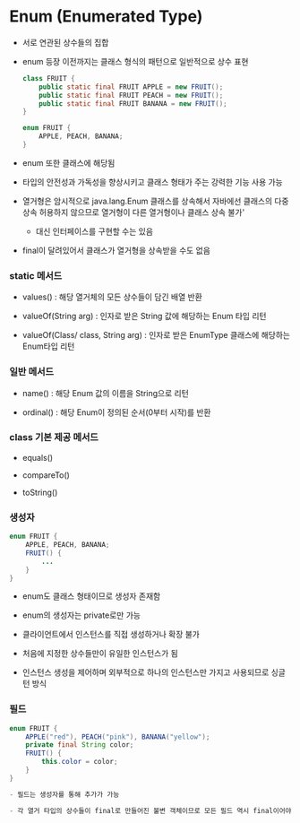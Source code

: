 # Enum (Enumerated Type)

- 서로 연관된 상수들의 집합

- enum 등장 이전까지는 클래스 형식의 패턴으로 일반적으로 상수 표현

    ```java
    class FRUIT {
        public static final FRUIT APPLE = new FRUIT();
        public static final FRUIT PEACH = new FRUIT();
        public static final FRUIT BANANA = new FRUIT();
    }

    enum FRUIT {
        APPLE, PEACH, BANANA;
    }
    ```

- enum 또한 클래스에 해당됨

- 타입의 안전성과 가독성을 향상시키고 클래스 형태가 주는 강력한 기능 사용 가능

- 열거형은 암시적으로 java.lang.Enum 클래스를 상속해서 자바에선 클래스의 다중 상속 허용하지 않으므로 열거형이 다른 열거형이나 클래스 상속 불가'

    - 대신 인터페이스를 구현할 수는 있음

- final이 달려있어서 클래스가 열거형을 상속받을 수도 없음

### static 메서드

- values() : 해당 열거체의 모든 상수들이 담긴 배열 반환

- valueOf(String arg) : 인자로 받은 String 값에 해당하는 Enum 타입 리턴

- valueOf(Class/<T> class, String arg) : 인자로 받은 EnumType 클래스에 해당하는 Enum타입 리턴

### 일반 메서드

- name() : 해당 Enum 값의 이름을 String으로 리턴

- ordinal() : 해당 Enum이 정의된 순서(0부터 시작)를 반환

### class 기본 제공 메서드

- equals()

- compareTo()

- toString()

### 생성자

```java
enum FRUIT {
    APPLE, PEACH, BANANA;
    FRUIT() {
        ...
    } 
}
```

- enum도 클래스 형태이므로 생성자 존재함

- enum의 생성자는 private로만 가능

- 클라이언트에서 인스턴스를 직접 생성하거나 확장 불가

- 처음에 지정한 상수들만이 유일한 인스턴스가 됨

- 인스턴스 생성을 제어하며 외부적으로 하나의 인스턴스만 가지고 사용되므로 싱글턴 방식

### 필드

```java
enum FRUIT {
    APPLE("red"), PEACH("pink"), BANANA("yellow");
    private final String color;
    FRUIT() {
        this.color = color;
    } 
}

- 필드는 생성자를 통해 추가가 가능

- 각 열거 타입의 상수들이 final로 만들어진 불변 객체이므로 모든 필드 역시 final이어야 함



